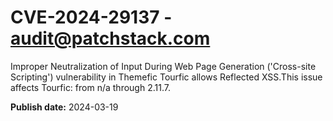 # CVE-2024-29137 - audit@patchstack.com

Improper Neutralization of Input During Web Page Generation ('Cross-site Scripting') vulnerability in Themefic Tourfic allows Reflected XSS.This issue affects Tourfic: from n/a through 2.11.7.



**Publish date:** 2024-03-19
